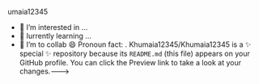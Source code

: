 umaia12345
- 👀 I’m interested in ...
- 🌱 Iurrently learning ...
- 💞️ I’m  to collab 😄 Pronoun fact: .
Khumaia12345/Khumaia12345 is a ✨ special ✨ repository because its `README.md` (this file) appears on your GitHub profile.
You can click the Preview link to take a look at your changes.--->
